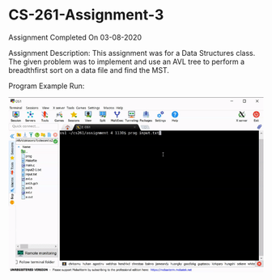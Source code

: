 # CS-261-Assignment-3
Assignment Completed On 03-08-2020

Assignment Description: This assignment was for a Data Structures class. The given problem was to implement and use an AVL tree to perform a breadthfirst sort on a data file and find the MST.

Program Example Run:

![Program Example Run](https://github.com/ConnerFosterCS/CS-261-Assignment-3/blob/main/Example%20Run.gif)
